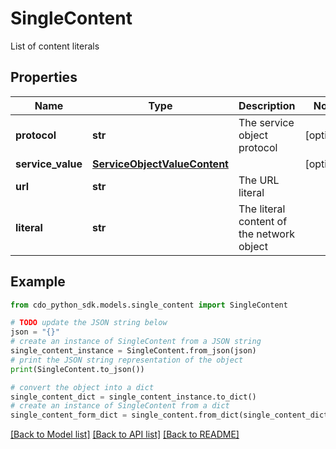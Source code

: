 # SingleContent

List of content literals

## Properties

Name | Type | Description | Notes
------------ | ------------- | ------------- | -------------
**protocol** | **str** | The service object protocol | [optional] 
**service_value** | [**ServiceObjectValueContent**](ServiceObjectValueContent.md) |  | [optional] 
**url** | **str** | The URL literal | 
**literal** | **str** | The literal content of the network object | 

## Example

```python
from cdo_python_sdk.models.single_content import SingleContent

# TODO update the JSON string below
json = "{}"
# create an instance of SingleContent from a JSON string
single_content_instance = SingleContent.from_json(json)
# print the JSON string representation of the object
print(SingleContent.to_json())

# convert the object into a dict
single_content_dict = single_content_instance.to_dict()
# create an instance of SingleContent from a dict
single_content_form_dict = single_content.from_dict(single_content_dict)
```
[[Back to Model list]](../README.md#documentation-for-models) [[Back to API list]](../README.md#documentation-for-api-endpoints) [[Back to README]](../README.md)


